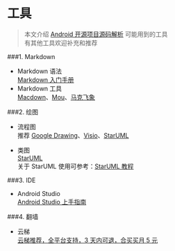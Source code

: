 工具
====================================
> 本文介绍 [Android 开源项目源码解析](https://github.com/android-cn/android-open-project-analysis) 可能用到的工具  
> 有其他工具欢迎补充和推荐  

###1. Markdown
- Markdown 语法  
[Markdown 入门手册](https://github.com/android-cn/blog/blob/master/dev-tool/markdown.md)  
- Markdown 工具  
[Macdown](http://macdown.uranusjr.com/)、[Mou](http://25.io/mou/)、[马克飞象](http://maxiang.info/)

###2. 绘图
- 流程图  
推荐 [Google Drawing](https://docs.google.com/drawings)、[Visio](http://products.office.com/en-us/visio/flowchart-software)、[StarUML](http://staruml.io/)

- 类图  
[StarUML](http://staruml.io/)  
关于 StarUML 使用可参考：[StarUML 教程](https://github.com/android-cn/android-open-project-analysis/blob/master/common/tool/staruml.pdf)  

###3. IDE  
- Android Studio  
[Android Studio 上手指南](https://github.com/android-cn/blog/blob/master/dev-tool/android-studio/README.md)  

###4. 翻墙
- 云梯  
[云梯推荐，全平台支持，3 天内可退，合买买月 5 元](http://www.trinea.cn/dev-tools/vpn-tool/)
